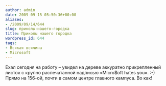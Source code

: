 ```yaml
---
author: admin
date: 2009-09-15 05:50:36+00:00
aliases:
- /2009/09/14/644
slug: приколы-нашего-городка
title: Приколы нашего городка
wordpress_id: 644
tags:
- Всякая всячина
- Microsoft
---
```


Ехал сегодня на работу – увидел на дереве аккуратно прикрепленный листок с крупно распечатанной надписью «Micro$oft hates you». :-) Прямо на 156-ой, почти в самом центре главного кампуса. Во как!
